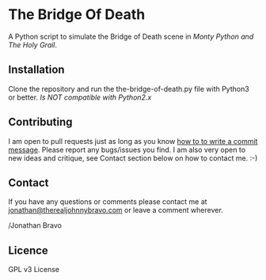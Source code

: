 The Bridge Of Death
===========

A Python script to simulate the Bridge of Death scene in *Monty Python and The Holy Grail*.

## Installation

Clone the repository and run the the-bridge-of-death.py file with Python3 or better. *Is NOT compatible with Python2.x*

## Contributing

I am open to pull requests just as long as you know <a href="http://tbaggery.com/2008/04/19/a-note-about-git-commit-messages.html" target= "_blank">how to to write a commit message</a>.
Please report any bugs/issues you find. I am also very open to new ideas and
critique, see Contact section below on how to contact me. :-)

## Contact

If you have any questions or comments please contact me at <a title="jonathan@therealjohnnybravo.com" href="mailto:jonathan@therealjohnnybravo.com">jonathan@therealjohnnybravo.com</a> or leave a comment wherever.

/Jonathan Bravo

## Licence

GPL v3 License
